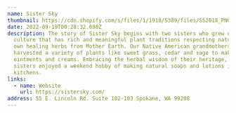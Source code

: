 ```yaml
---
name: Sister Sky
thumbnail: https://cdn.shopify.com/s/files/1/1918/5389/files/SS2018_PNG_720x_2de70d57-db97-4500-b843-8de79acaec47_900x.png?v=1547686524
date: 2022-09-19T00:28:32.690Z
description: The story of Sister Sky begins with two sisters who grew up in a
  culture that has rich and meaningful plant traditions respecting nature’s
  own healing herbs from Mother Earth. Our Native American grandmothers
  harvested a variety of plants like sweet grass, cedar and sage to make teas,
  ointments and creams. Embracing the herbal wisdom of their heritage, the
  sisters enjoyed a weekend hobby of making natural soaps and lotions in their
  kitchens.
links:
  - name: Website
    url: https://sistersky.com/
address: 55 E. Lincoln Rd. Suite 102-103 Spokane, WA 99208
---
```


